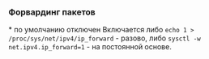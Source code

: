 ### Форвардинг пакетов
\* по умолчанию отключен
Включается либо `echo 1 > /proc/sys/net/ipv4/ip_forward` - разово,
	либо `sysctl -w net.ipv4.ip_forward=1` - на постоянной основе.